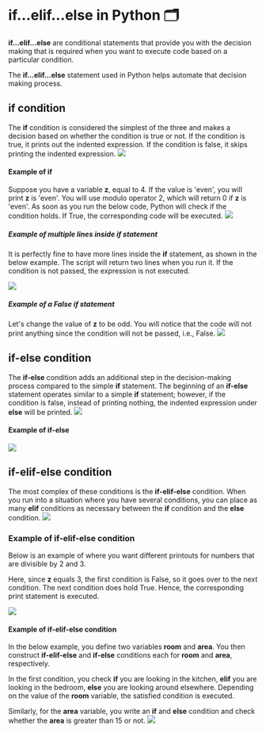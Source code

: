 # if…elif…else in Python 🗂
**if…elif…else** are conditional statements that provide you with the decision making that is required when you want to execute code based on a particular condition.

The **if…elif…else** statement used in Python helps automate that decision making process.

## if condition
The **if** condition is considered the simplest of the three and makes a decision based on whether the condition is true or not. If the condition is true, it prints out the indented expression. If the condition is false, it skips printing the indented expression.
[![](https://res.cloudinary.com/dyd911kmh/image/upload/f_auto,q_auto:best/v1594834339/ifelse2_yz0cpv.png)](https://res.cloudinary.com/dyd911kmh/image/upload/f_auto,q_auto:best/v1594834339/ifelse2_yz0cpv.png)

#### Example of if
Suppose you have a variable **z**, equal to 4. If the value is 'even', you will print **z** is 'even'. You will use modulo operator 2, which will return 0 if **z** is 'even'. As soon as you run the below code, Python will check if the condition holds. If True, the corresponding code will be executed.
[![](https://res.cloudinary.com/dyd911kmh/image/upload/f_auto,q_auto:best/v1594834339/ifelse3_z8utoj.png)](https://res.cloudinary.com/dyd911kmh/image/upload/f_auto,q_auto:best/v1594834339/ifelse3_z8utoj.png)

##### Example of multiple lines inside if statement
It is perfectly fine to have more lines inside the **if** statement, as shown in the below example. The script will return two lines when you run it. If the condition is not passed, the expression is not executed.

[![](https://res.cloudinary.com/dyd911kmh/image/upload/f_auto,q_auto:best/v1594834339/ifelse4_r0ol8n.png)](https://res.cloudinary.com/dyd911kmh/image/upload/f_auto,q_auto:best/v1594834339/ifelse4_r0ol8n.png)
##### Example of a False if statement
Let's change the value of **z** to be odd. You will notice that the code will not print anything since the condition will not be passed, i.e., False.
[![](https://res.cloudinary.com/dyd911kmh/image/upload/f_auto,q_auto:best/v1594834339/ifelse5_pnj5hj.png)](https://res.cloudinary.com/dyd911kmh/image/upload/f_auto,q_auto:best/v1594834339/ifelse5_pnj5hj.png)
## if-else condition
The **if-else** condition adds an additional step in the decision-making process compared to the simple **if** statement. The beginning of an **if-else** statement operates similar to a simple **if** statement; however, if the condition is false, instead of printing nothing, the indented expression under **else** will be printed.
[![](https://res.cloudinary.com/dyd911kmh/image/upload/f_auto,q_auto:best/v1594834340/ifelse7_cnbil5.png)](https://res.cloudinary.com/dyd911kmh/image/upload/f_auto,q_auto:best/v1594834340/ifelse7_cnbil5.png)
#### Example of if-else
[![](https://res.cloudinary.com/dyd911kmh/image/upload/f_auto,q_auto:best/v1594834339/ifelse6_yybp5a.png)](https://res.cloudinary.com/dyd911kmh/image/upload/f_auto,q_auto:best/v1594834339/ifelse6_yybp5a.png)

## if-elif-else condition
The most complex of these conditions is the **if-elif-else** condition. When you run into a situation where you have several conditions, you can place as many **elif** conditions as necessary between the **if** condition and the **else** condition.
[![](https://res.cloudinary.com/dyd911kmh/image/upload/f_auto,q_auto:best/v1594834340/ifelse8_iruubk.png)](https://res.cloudinary.com/dyd911kmh/image/upload/f_auto,q_auto:best/v1594834340/ifelse8_iruubk.png)
### Example of if-elif-else condition
Below is an example of where you want different printouts for numbers that are divisible by 2 and 3.

Here, since **z** equals 3, the first condition is False, so it goes over to the next condition. The next condition does hold True. Hence, the corresponding print statement is executed.

[![](https://res.cloudinary.com/dyd911kmh/image/upload/f_auto,q_auto:best/v1594834340/ifelse9_nk5ugf.png)](https://res.cloudinary.com/dyd911kmh/image/upload/f_auto,q_auto:best/v1594834340/ifelse9_nk5ugf.png)
#### Example of if-elif-else condition
In the below example, you define two variables **room** and **area**. You then construct **if-elif-else** and **if-else** conditions each for **room** and **area**, respectively.

In the first condition, you check **if** you are looking in the kitchen, **elif** you are looking in the bedroom, **else** you are looking around elsewhere. Depending on the value of the **room** variable, the satisfied condition is executed.

Similarly, for the **area** variable, you write an **if** and **else** condition and check whether the **area** is greater than 15 or not.
[![](https://res.cloudinary.com/dyd911kmh/image/upload/f_auto,q_auto:best/v1594834340/ifelse1_vienhl.png)](https://res.cloudinary.com/dyd911kmh/image/upload/f_auto,q_auto:best/v1594834340/ifelse1_vienhl.png)
